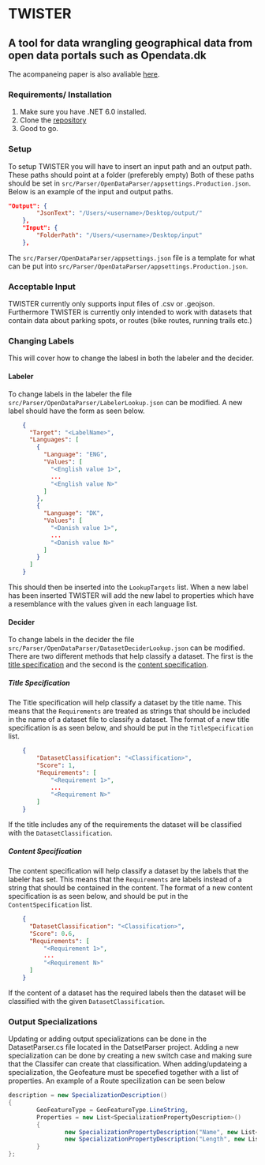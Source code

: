 # TWISTER
## A tool for data wrangling geographical data from open data portals such as Opendata.dk
The acompaneing paper is also avaliable [here](https://github.com/theodor349/P6-Making-Sense-of-OpenData.dk-/edit/main/Paper.pdf).

### Requirements/ Installation
1. Make sure you have .NET 6.0 installed.
2. Clone the [repository](https://github.com/theodor349/P6-Making-Sense-of-OpenData.dk-)
3. Good to go.

### Setup
To setup TWISTER you will have to insert an input path and an output path. These paths should point at a folder (preferebly empty)
Both of these paths should be set in ```src/Parser/OpenDataParser/appsettings.Production.json```. Below is an example of the input and output paths.
```json
"Output": {
        "JsonText": "/Users/<username>/Desktop/output/"
    },
    "Input": {
        "FolderPath": "/Users/<username>/Desktop/input"
    },
```
The ```src/Parser/OpenDataParser/appsettings.json``` file is a template for what can be put into ```src/Parser/OpenDataParser/appsettings.Production.json```.

### Acceptable Input
TWISTER currently only supports input files of .csv or .geojson. Furthermore TWISTER is currently only intended to work with datasets that contain data about parking spots, or routes (bike routes, running trails etc.)

### Changing Labels
This will cover how to change the labesl in both the labeler and the decider.

#### Labeler
To change labels in the labeler the file ```src/Parser/OpenDataParser/LabelerLookup.json``` can be modified. A new label should have the form as seen below.
``` json
    {
      "Target": "<LabelName>",
      "Languages": [
        {
          "Language": "ENG",
          "Values": [
            "<English value 1>",
            ...
            "<English value N>"
          ]
        },
        {
          "Language": "DK",
          "Values": [
            "<Danish value 1>",
            ...
            "<Danish value N>"
          ]
        }
      ]
    }
```
This should then be inserted into the ```LookupTargets``` list.
When a new label has been inserted TWISTER will add the new label to properties which have a resemblance with the values given in each language list.

#### Decider
To change labels in the decider the file ```src/Parser/OpenDataParser/DatasetDeciderLookup.json``` can be modified. There are two different methods that help classify a dataset. The first is the [title specification](https://github.com/theodor349/P6-Making-Sense-of-OpenData.dk-/new/main?readme=1#title-specification) and the second is the [content specification](https://github.com/theodor349/P6-Making-Sense-of-OpenData.dk-/new/main?readme=1#content-specification).

##### Title Specification
The Title specification will help classify a dataset by the title name. This means that the ```Requirements``` are treated as strings that should be included in the name of a dataset file to classify a dataset.
The format of a new title specification is as seen below, and should be put in the ```TitleSpecification``` list.
```json
    {
        "DatasetClassification": "<Classification>",
        "Score": 1,
        "Requirements": [
            "<Requirement 1>",
            ...
            "<Requirement N>"
        ]
    }
```

If the title includes any of the requirements the dataset will be classified with the ```DatasetClassification```. 

##### Content Specification
The content specification will help classify a dataset by the labels that the labeler has set. This means that the ```Requirements``` are labels instead of a string that should be contained in the content.
The format of a new content specification is as seen below, and should be put in the ```ContentSpecification``` list.
```json
    {
      "DatasetClassification": "<Classification>",
      "Score": 0.6,
      "Requirements": [
          "<Requirement 1>",
          ...
          "<Requirement N>"
      ]
    }
```
If the content of a dataset has the required labels then the dataset will be classified with the given ```DatasetClassification```.

### Output Specializations 
Updating or adding output specializations can be done in the DatasetParser.cs file located in the DatsetParser project.
Adding a new specialization can be done by creating a new switch case and making sure that the Classifer can create that classification.
When adding/updateing a specialization, the Geofeature must be specefied together with a list of properties.
An example of a Route specilization can be seen below
```c#
description = new SpecializationDescription()
{
        GeoFeatureType = GeoFeatureType.LineString,
        Properties = new List<SpecializationPropertyDescription>()
        {
                new SpecializationPropertyDescription("Name", new List<string>(){ "Name" }),
                new SpecializationPropertyDescription("Length", new List<string>(){ "Length" }),
        }
};
```
